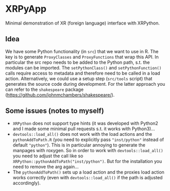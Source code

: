 # XRPyApp

Minimal demonstration of XR (foreign language) interface with XRPython.

## Idea

We have some Python functionality (in `src`) that we want to use in R. The key is to generate `ProxyClasses` and `ProxyFunctions` that wrap this API. In particular the src repo needs to be added to the Python path, s.t. the modules can be imported. The `setPythonClass()` and `setPythonFunction()` calls require access to metadata and therefore need to be called in a load action. Alternatively, we could use a setup step (`src/tools` script) that generates the source code during development. For the latter approach you can refer to the `shakespeare` package (https://github.com/johnmchambers/shakespeare/).

## Some issues (notes to myself)

- `XRPython` does not support type hints (it was developed with Python2 and I made some minimal pull requests s.t. it works with Python3)...
- `devtools::load_all()` does not work with the load actions and the `pythonAddToPath.R` (you need to explicitly pass `"inst/python"` instead of default `"python"`). This is in particular annoying to generate the manpages with roxygen. So in order to work with `devtools::load_all()` you need to adjust the call like so `XRPython::pythonAddToPath("inst/python")`. But for the installation you need to remove the arg again...
- The `pythonAddToPath()` sets up a load action and the proxies load action works correctly (even with `devtools::load_all()` if the path is adjusted accordingly).